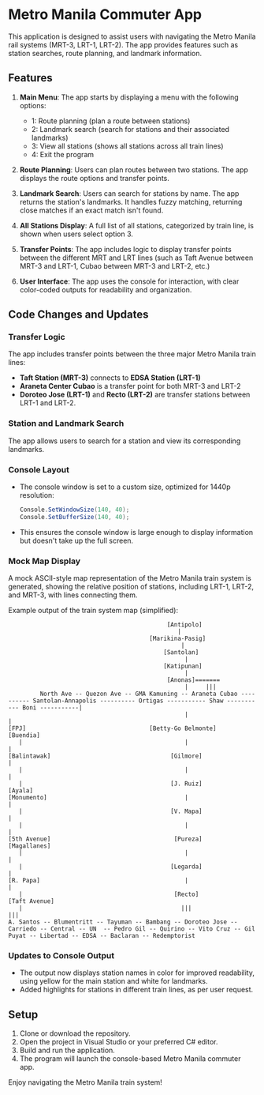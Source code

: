 
# Metro Manila Commuter App

This application is designed to assist users with navigating the Metro Manila rail systems (MRT-3, LRT-1, LRT-2). The app provides features such as station searches, route planning, and landmark information.

## Features

1. **Main Menu**: The app starts by displaying a menu with the following options:
   - 1: Route planning (plan a route between stations)
   - 2: Landmark search (search for stations and their associated landmarks)
   - 3: View all stations (shows all stations across all train lines)
   - 4: Exit the program

2. **Route Planning**: Users can plan routes between two stations. The app displays the route options and transfer points.

3. **Landmark Search**: Users can search for stations by name. The app returns the station's landmarks. It handles fuzzy matching, returning close matches if an exact match isn't found.

4. **All Stations Display**: A full list of all stations, categorized by train line, is shown when users select option 3.

5. **Transfer Points**: The app includes logic to display transfer points between the different MRT and LRT lines (such as Taft Avenue between MRT-3 and LRT-1, Cubao between MRT-3 and LRT-2, etc.)

6. **User Interface**: The app uses the console for interaction, with clear color-coded outputs for readability and organization.

## Code Changes and Updates

### Transfer Logic

The app includes transfer points between the three major Metro Manila train lines:

- **Taft Station (MRT-3)** connects to **EDSA Station (LRT-1)**
- **Araneta Center Cubao** is a transfer point for both MRT-3 and LRT-2
- **Doroteo Jose (LRT-1)** and **Recto (LRT-2)** are transfer stations between LRT-1 and LRT-2.

### Station and Landmark Search

The app allows users to search for a station and view its corresponding landmarks.

### Console Layout

- The console window is set to a custom size, optimized for 1440p resolution:
  ```csharp
  Console.SetWindowSize(140, 40);
  Console.SetBufferSize(140, 40);
  ```
- This ensures the console window is large enough to display information but doesn't take up the full screen.

### Mock Map Display

A mock ASCII-style map representation of the Metro Manila train system is generated, showing the relative position of stations, including LRT-1, LRT-2, and MRT-3, with lines connecting them.

Example output of the train system map (simplified):
```
                                             [Antipolo]
                                                |
                                        [Marikina-Pasig]
                                                 |
                                            [Santolan]
                                                  |
                                            [Katipunan]
                                                  |
                                             [Anonas]=======
                                                  |     |||
         North Ave -- Quezon Ave -- GMA Kamuning -- Araneta Cubao ---------- Santolan-Annapolis ---------- Ortigas ----------- Shaw ----------- Boni -----------|
                                                  |                                                                                                             |
[FPJ]                                   [Betty-Go Belmonte]                                                                                                 [Buendia]
   |                                              |                                                                                                             |
[Balintawak]                                  [Gilmore]                                                                                                         |
   |                                              |                                                                                                             |
   |                                          [J. Ruiz]                                                                                                      [Ayala]
[Monumento]                                       |                                                                                                             |
   |                                          [V. Mapa]                                                                                                         |
   |                                              |                                                                                                             |
[5th Avenue]                                   [Pureza]                                                                                                   [Magallanes]
   |                                              |                                                                                                             |
   |                                          [Legarda]                                                                                                         |
[R. Papa]                                         |                                                                                                             |
   |                                           [Recto]                                                                                                    [Taft Avenue]
   |                                             |||                                                                                                          |||
A. Santos -- Blumentritt -- Tayuman -- Bambang -- Doroteo Jose -- Carriedo -- Central -- UN  -- Pedro Gil -- Quirino -- Vito Cruz -- Gil Puyat -- Libertad -- EDSA -- Baclaran -- Redemptorist
```

### Updates to Console Output

- The output now displays station names in color for improved readability, using yellow for the main station and white for landmarks.
- Added highlights for stations in different train lines, as per user request.

## Setup

1. Clone or download the repository.
2. Open the project in Visual Studio or your preferred C# editor.
3. Build and run the application.
4. The program will launch the console-based Metro Manila commuter app.

Enjoy navigating the Metro Manila train system!

